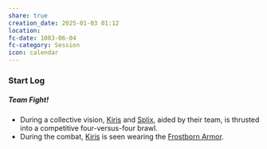 ```yaml
---
share: true
creation_date: 2025-01-03 01:12
location: 
fc-date: 1083-06-04
fc-category: Session
icon: calendar
---
```

### Start Log
##### Team Fight!
- During a collective vision, [Kiris](../PCs/Kiris%20Acquermann.md) and [Splix](../PCs/Spraugh%20'Splix'%20Calix.md), aided by their team, is thrusted into a competitive four-versus-four brawl.
- During the combat, [Kiris](../PCs/Kiris%20Acquermann.md) is seen wearing the [Frostborn Armor](../Items/Frostborn%20Armor.md).